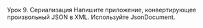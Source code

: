 Урок 9. Сериализация
Напишите приложение, конвертирующее произвольный JSON в XML. Используйте JsonDocument.
